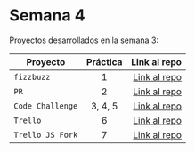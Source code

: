 # Semana 4 

Proyectos desarrollados en la semana 3:

| Proyecto | Práctica | Link al repo |
| ------------- |:-------------:| -----:|
|`fizzbuzz`|1|[Link al repo](https://github.com/AlexHz01/Refactoring)|
|`PR`|2|[Link al repo]()|
|`Code Challenge`|3, 4, 5|[Link al repo](https://github.com/AlexHz01/Code-Challenge)|
|`Trello`|6|[Link al repo]()|
|`Trello JS Fork`|7|[Link al repo]()|
